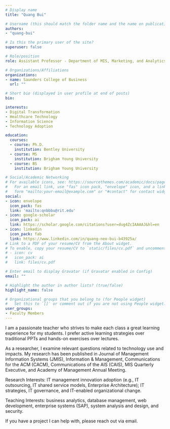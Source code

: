 ```yaml
---
# Display name
title: "Quang Bui"

# Username (this should match the folder name and the name on publications)
authors:
- "quang-bui"

# Is this the primary user of the site?
superuser: false

# Role/position
role: Assistant Professor - Department of MIS, Marketing, and Analytics

# Organizations/Affiliations
organizations:
- name: Saunders College of Business
  url: ""

# Short bio (displayed in user profile at end of posts)
bio:

interests:
- Digital Transformation
- Healthcare Technology
- Information Science
- Technology Adoption

education:
  courses:
  - course: Ph.D.
    institution: Bentley University
  - course: MS
    institution: Brigham Young University
  - course: BS
    institution: Brigham Young University

# Social/Academic Networking
# For available icons, see: https://sourcethemes.com/academic/docs/page-builder/#icons
#   For an email link, use "fas" icon pack, "envelope" icon, and a link in the
#   form "mailto:your-email@example.com" or "#contact" for contact widget.
social:
- icon: envelope
  icon_pack: fas
  link: 'mailto:qnbbbu@rit.edu'
- icon: google-scholar
  icon_pack: ai
  link: https://scholar.google.com/citations?user=dug4ZcIAAAAJ&hl=en
- icon: linkedin
  icon_pack: fab
  link: https://www.linkedin.com/in/quang-neo-bui-b43925a/
# Link to a PDF of your resume/CV from the About widget.
# To enable, copy your resume/CV to `static/files/cv.pdf` and uncomment the lines below.
# - icon: cv
#   icon_pack: ai
#   link: files/cv.pdf

# Enter email to display Gravatar (if Gravatar enabled in Config)
email: ""

# Highlight the author in author lists? (true/false)
highlight_name: false

# Organizational groups that you belong to (for People widget)
#   Set this to `[]` or comment out if you are not using People widget.
user_groups:
- Faculty Members
---
```

I am a passionate teacher who strives to make each class a great learning experience for my students. I prefer active learning strategies over traditional PPTs and hands-on exercises over lectures.

As a researcher, I examine relevant questions related to technology use and impacts. My research has been published in Journal of Management Information Systems (JMIS), Information & Management, Communications for the ACM (CACM), Communications of the AIS (CAIS), MIS Quarterly Executive, and Academy of Management Annual Meeting.

Research Interests: IT management innovation adoption (e.g., IT outsourcing, IT shared service models, Enterprise Architecture); IT strategies, IT governance, and IT-enabled organizational change.

Teaching Interests: business analytics, database management, web development, enterprise systems (SAP), system analysis and design, and security.

If you have a project I can help with, please reach out via email.
